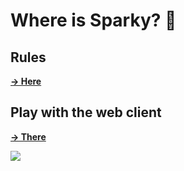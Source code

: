 Where is Sparky? :honeybee:
======

Rules
---
[<strong>&#8594; Here</strong>](http://pages.restlet.com/whereissparky)

Play with the web client
---
[<strong>&#8594; There</strong>](http://pgu.github.io/sparky/)


![](https://pbs.twimg.com/profile_images/445594352937492480/pX9A1h2E.png)
